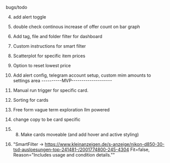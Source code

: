 bugs/todo

4. add alert toggle
6. double check continous increase of offer count on bar graph
7. Add tag, file and folder filter for dashboard
14. Custom instructions for smart filter
11. Scatterplot for specific item prices
12. Option to reset lowest price
13. Add alert config, telegram account setup, custom mim amounts to settings area
----------MVP--------------------

15. Manual run trigger for specific card.
12. Sorting for cards

13. Free form vague term exploration llm powered

2. change copy to be card specific

3. 8. Make cards moveable (and add hover and active styling)

16. "SmartFilter → https://www.kleinanzeigen.de/s-anzeige/nikon-d850-30-tsd-ausloesungen-top-241481-/2001774800-245-4304 Fit=false, Reason="Includes usage and condition details.""

 
